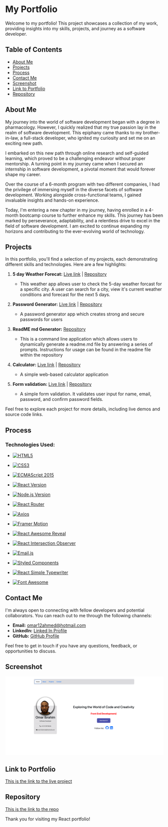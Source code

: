 # My Portfolio

Welcome to my portfolio! This project showcases a collection of my work, providing insights into my skills, projects, and journey as a software developer.

## Table of Contents

- [About Me](#about-me)
- [Projects](#projects)
- [Process](#process)
- [Contact Me](#contact-me)
- [Screenshot](#screenshot)
- [Link to Portfolio](#link-to-portfolio)
- [Repository](#repository)

## About Me

My journey into the world of software development began with a degree in pharmacology. However, I quickly realized that my true passion lay in the realm of software development. This epiphany came thanks to my brother-in-law, a full-stack developer, who ignited my curiosity and set me on an exciting new path.

I embarked on this new path through online research and self-guided learning, which proved to be a challenging endeavor without proper mentorship. A turning point in my journey came when I secured an internship in software development, a pivotal moment that would forever shape my career.

Over the course of a 6-month program with two different companies, I had the privilege of immersing myself in the diverse facets of software development. Working alongside cross-functional teams, I gained invaluable insights and hands-on experience.

Today, I'm entering a new chapter in my journey, having enrolled in a 4-month bootcamp course to further enhance my skills. This journey has been marked by perseverance, adaptability, and a relentless drive to excel in the field of software development. I am excited to continue expanding my horizons and contributing to the ever-evolving world of technology.

## Projects

In this portfolio, you'll find a selection of my projects, each demonstrating different skills and technologies. Here are a few highlights:

1. **5 day Weather Forecat:** [Live link](https://omar12ahmed.github.io/weather-api/) | [Repository](https://github.com/omar12ahmed/weather-api)
   - This weather app allows user to check the 5-day weather forcast for a specific city. A user can search for a city, view it's current weather conditions and forecast for the next 5 days.

2. **Password Generator:** [Live link](https://omar12ahmed.github.io/password-Generator/) | [Repository](https://github.com/omar12ahmed/password-Generator)
   - A password generator app which creates strong and secure passwords for users

3. **ReadME md Generator:** [Repository](https://github.com/omar12ahmed/readme-generator-)
   - This is a command line application which allows users to dynamically generate a readme.md file by answering a series of prompts. Instructions for usage can be found in the readme file within the repository

4. **Calculator:** [Live link](https://omar12ahmed.github.io/calculator/) | [Repository](https://github.com/omar12ahmed/calculator)
   - A simple web-based calculator application

5. **Form validation:** [Live link](https://omar12ahmed.github.io/Form-validation/) | [Repository](https://github.com/omar12ahmed/Form-validation)
   - A simple form validation. It validates user input for name, email, password, and confirm password fields.

Feel free to explore each project for more details, including live demos and source code links.

## Process

### Technologies Used:

* [![HTML5](https://img.shields.io/badge/HTML-5-orange)](https://www.w3.org/TR/html52/)

* [![CSS3](https://img.shields.io/badge/CSS-3-blue)](https://www.w3.org/TR/css-2018/)

* [![ECMAScript 2015](https://img.shields.io/badge/ECMAScript-2015-yellow)](https://www.ecma-international.org/ecma-262/6.0/)

* [![React Version](https://img.shields.io/badge/React-17-blue.svg)](https://reactjs.org/)

* [![Node.js Version](https://img.shields.io/badge/Node.js-14-green)](https://nodejs.org/)

* [![React Router](https://img.shields.io/badge/React_Router-v6-blue)](https://reactrouter.com/)

* [![Axios](https://img.shields.io/badge/Axios-v0.21.4-brightgreen)](https://axios-http.com/)

* [![Framer Motion](https://img.shields.io/badge/Framer_Motion-v4.1.17-blue)](https://www.framer.com/motion/)

* [![React Awesome Reveal](https://img.shields.io/badge/React_Awesome_Reveal-v1.1.0-blue)](https://github.com/dennismorello/react-awesome-reveal)

* [![React Intersection Observer](https://img.shields.io/badge/React_Intersection_Observer-v8.32.6-blue)](https://github.com/thebuilder/react-intersection-observer)

* [![Email.js](https://img.shields.io/badge/Email.js-2.6.4-blue)](https://www.emailjs.com/)

* [![Styled Components](https://img.shields.io/badge/Styled_Components-v5.3.3-orange)](https://styled-components.com/)

* [![React Simple Typewriter](https://img.shields.io/badge/React_Simple_Typewriter-v1.0.0-blue)](https://github.com/ChangJoo-Park/react-simple-typewriter)

* [![Font Awesome](https://img.shields.io/badge/Font_Awesome-v5.15.3-blue)](https://fontawesome.com/)




## Contact Me

I'm always open to connecting with fellow developers and potential collaborators. You can reach out to me through the following channels:

- **Email:** [omar12ahmed@hotmail.com](mailto:omar12ahmed@hotmail.com)
- **LinkedIn:** [Linked In Profile](https://www.linkedin.com/public-profile/settings?trk=d_flagship3_profile_self_view_public_profile)
- **GitHub:** [GitHub Profile](https://github.com/omar12ahmed)

Feel free to get in touch if you have any questions, feedback, or opportunities to discuss.

## Screenshot

![Screenshot](/react-portfolio/public/images/screenshot.jpg)

## Link to Portfolio

[This is the link to the live project](https://dapper-daffodil-fcbf81.netlify.app/)

## Repository

[This is the link to the repo](https://github.com/omar12ahmed/react-portfolio)

Thank you for visiting my React portfolio!